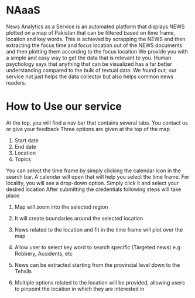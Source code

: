 # NAaaS
News Analytics as a Service is an automated platform that displays NEWS plotted on a map of Pakistan that can be filtered based on time frame, location and key words. This is achieved by scrapping the NEWS and then extracting the focus time and focus location out of the NEWS documents and then plotting them according to the focus location
We provide you with a simple and easy way to get the data that is relevant to you. Human psychology says that anything that can be visualized has a far better understanding compared to the bulk of textual data. We found out; our service not just helps the data collector but also helps common news readers.

# How to Use our service

At the top, you will find a nav bar that contains several tabs. You contact us or give your feedback
Three options are given at the top of the map
1.	Start date
2.	End date
3.	Location
4.	Topics

You can select the time frame by simply clicking the calendar icon in the search bar. A calendar will open that will help you select the time frame. For locality, you will see a drop-down option. Simply click it and select your desired location
After submitting the credentials following steps will take place

1.	Map will zoom into the selected region
2.	It will create boundaries around the selected location
3.	News related to the location and fit in the time frame will plot over the map

1.	Allow user to select key word to search specific (Targeted news) e.g Robbery, Accidents, etc
2.	News can be extracted starting from the provincial level down to the Tehsils
3.	Multiple options related to the location will be provided, allowing users to pinpoint the location in which they are interested in
